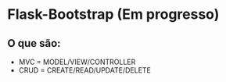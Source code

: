 # Flask-Bootstrap (Em progresso)

## O que são:

* MVC = MODEL/VIEW/CONTROLLER
* CRUD = CREATE/READ/UPDATE/DELETE
